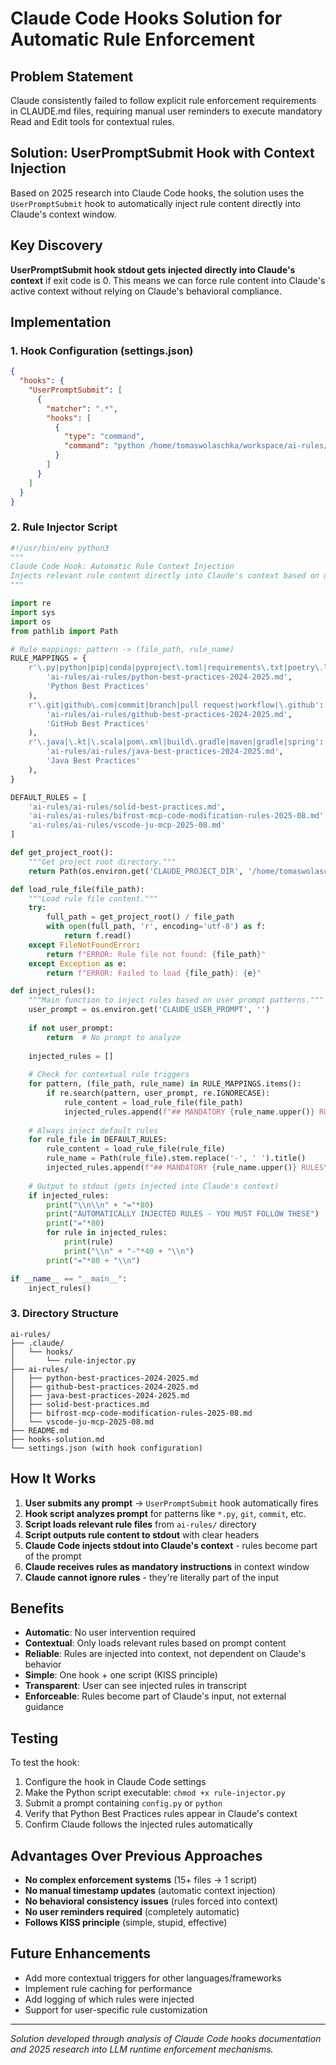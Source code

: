 # Claude Code Hooks Solution for Automatic Rule Enforcement

## Problem Statement

Claude consistently failed to follow explicit rule enforcement requirements in CLAUDE.md files, requiring manual user reminders to execute mandatory Read and Edit tools for contextual rules.

## Solution: UserPromptSubmit Hook with Context Injection

Based on 2025 research into Claude Code hooks, the solution uses the `UserPromptSubmit` hook to automatically inject rule content directly into Claude's context window.

## Key Discovery

**UserPromptSubmit hook stdout gets injected directly into Claude's context** if exit code is 0. This means we can force rule content into Claude's active context without relying on Claude's behavioral compliance.

## Implementation

### 1. Hook Configuration (settings.json)

```json
{
  "hooks": {
    "UserPromptSubmit": [
      {
        "matcher": ".*",
        "hooks": [
          {
            "type": "command",
            "command": "python /home/tomaswolaschka/workspace/ai-rules/.claude/hooks/rule-injector.py"
          }
        ]
      }
    ]
  }
}
```

### 2. Rule Injector Script

```python
#!/usr/bin/env python3
"""
Claude Code Hook: Automatic Rule Context Injection
Injects relevant rule content directly into Claude's context based on user prompt patterns.
"""

import re
import sys
import os
from pathlib import Path

# Rule mappings: pattern -> (file_path, rule_name)
RULE_MAPPINGS = {
    r'\.py|python|pip|conda|pyproject\.toml|requirements\.txt|poetry\.lock': (
        'ai-rules/ai-rules/python-best-practices-2024-2025.md',
        'Python Best Practices'
    ),
    r'\.git|github\.com|commit|branch|pull request|workflow|\.github': (
        'ai-rules/ai-rules/github-best-practices-2024-2025.md', 
        'GitHub Best Practices'
    ),
    r'\.java|\.kt|\.scala|pom\.xml|build\.gradle|maven|gradle|spring': (
        'ai-rules/ai-rules/java-best-practices-2024-2025.md',
        'Java Best Practices'
    ),
}

DEFAULT_RULES = [
    'ai-rules/ai-rules/solid-best-practices.md',
    'ai-rules/ai-rules/bifrost-mcp-code-modification-rules-2025-08.md',
    'ai-rules/ai-rules/vscode-ju-mcp-2025-08.md'
]

def get_project_root():
    """Get project root directory."""
    return Path(os.environ.get('CLAUDE_PROJECT_DIR', '/home/tomaswolaschka/workspace'))

def load_rule_file(file_path):
    """Load rule file content."""
    try:
        full_path = get_project_root() / file_path
        with open(full_path, 'r', encoding='utf-8') as f:
            return f.read()
    except FileNotFoundError:
        return f"ERROR: Rule file not found: {file_path}"
    except Exception as e:
        return f"ERROR: Failed to load {file_path}: {e}"

def inject_rules():
    """Main function to inject rules based on user prompt patterns."""
    user_prompt = os.environ.get('CLAUDE_USER_PROMPT', '')
    
    if not user_prompt:
        return  # No prompt to analyze
    
    injected_rules = []
    
    # Check for contextual rule triggers
    for pattern, (file_path, rule_name) in RULE_MAPPINGS.items():
        if re.search(pattern, user_prompt, re.IGNORECASE):
            rule_content = load_rule_file(file_path)
            injected_rules.append(f"## MANDATORY {rule_name.upper()} RULES\\n\\n{rule_content}")
    
    # Always inject default rules
    for rule_file in DEFAULT_RULES:
        rule_content = load_rule_file(rule_file)
        rule_name = Path(rule_file).stem.replace('-', ' ').title()
        injected_rules.append(f"## MANDATORY {rule_name.upper()} RULES\\n\\n{rule_content}")
    
    # Output to stdout (gets injected into Claude's context)
    if injected_rules:
        print("\\n\\n" + "="*80)
        print("AUTOMATICALLY INJECTED RULES - YOU MUST FOLLOW THESE")
        print("="*80)
        for rule in injected_rules:
            print(rule)
            print("\\n" + "-"*40 + "\\n")
        print("="*80 + "\\n")

if __name__ == "__main__":
    inject_rules()
```

### 3. Directory Structure

```
ai-rules/
├── .claude/
│   └── hooks/
│       └── rule-injector.py
├── ai-rules/
│   ├── python-best-practices-2024-2025.md
│   ├── github-best-practices-2024-2025.md
│   ├── java-best-practices-2024-2025.md
│   ├── solid-best-practices.md
│   ├── bifrost-mcp-code-modification-rules-2025-08.md
│   └── vscode-ju-mcp-2025-08.md
├── README.md
├── hooks-solution.md
└── settings.json (with hook configuration)
```

## How It Works

1. **User submits any prompt** → `UserPromptSubmit` hook automatically fires
2. **Hook script analyzes prompt** for patterns like `*.py`, `git`, `commit`, etc.
3. **Script loads relevant rule files** from `ai-rules/` directory
4. **Script outputs rule content to stdout** with clear headers
5. **Claude Code injects stdout into Claude's context** - rules become part of the prompt
6. **Claude receives rules as mandatory instructions** in context window
7. **Claude cannot ignore rules** - they're literally part of the input

## Benefits

- **Automatic**: No user intervention required
- **Contextual**: Only loads relevant rules based on prompt content  
- **Reliable**: Rules are injected into context, not dependent on Claude's behavior
- **Simple**: One hook + one script (KISS principle)
- **Transparent**: User can see injected rules in transcript
- **Enforceable**: Rules become part of Claude's input, not external guidance

## Testing

To test the hook:

1. Configure the hook in Claude Code settings
2. Make the Python script executable: `chmod +x rule-injector.py`
3. Submit a prompt containing `config.py` or `python`
4. Verify that Python Best Practices rules appear in Claude's context
5. Confirm Claude follows the injected rules automatically

## Advantages Over Previous Approaches

- **No complex enforcement systems** (15+ files → 1 script)
- **No manual timestamp updates** (automatic context injection)
- **No behavioral consistency issues** (rules forced into context)
- **No user reminders required** (completely automatic)
- **Follows KISS principle** (simple, stupid, effective)

## Future Enhancements

- Add more contextual triggers for other languages/frameworks
- Implement rule caching for performance
- Add logging of which rules were injected
- Support for user-specific rule customization

---

*Solution developed through analysis of Claude Code hooks documentation and 2025 research into LLM runtime enforcement mechanisms.*